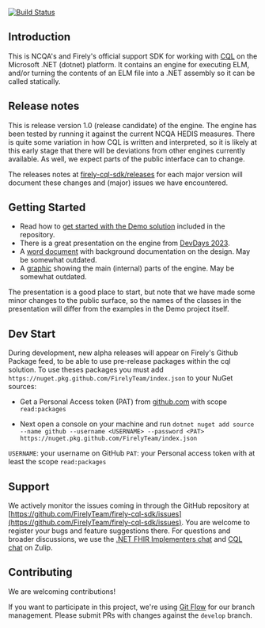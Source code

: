 [![Build Status](https://dev.azure.com/firely/firely-net-sdk/_apis/build/status%2FFirelyTeam.firely-cql-sdk?repoName=FirelyTeam%2Ffirely-cql-sdk&branchName=develop)](https://dev.azure.com/firely/firely-net-sdk/_build/latest?definitionId=143&repoName=FirelyTeam%2Ffirely-cql-sdk&branchName=develop)


## Introduction ##
This is NCQA's and Firely's official support SDK for working with [CQL][cql-spec] on the Microsoft .NET (dotnet) platform. It contains an engine for executing ELM, and/or turning the contents of an ELM file into a .NET assembly so it can be called statically.

## Release notes ##
This is release version 1.0 (release candidate) of the engine. The engine has been tested by running it against the current NCQA HEDIS measures. There is quite some variation in how CQL is written and interpreted, so it is likely at this early stage that there will be deviations from other engines currently available. As well, we expect parts of the public interface can to change. 

The releases notes 
at [firely-cql-sdk/releases](https://github.com/FirelyTeam/firely-cql-sdk/releases) for each major version will document these changes and (major) issues we have encountered.

## Getting Started ##

* Read how to [get started with the Demo solution](docs/getting-started.md) included in the repository.
* There is a great presentation on the engine from [DevDays 2023](https://youtu.be/CkTbgfbttJc).
* A [word document](cql/CQL%20Engine%20Architecture.docx) with background documentation on the design. May be somewhat outdated.
* A [graphic](docs/CQL%20Engine%20v2.png) showing the main (internal) parts of the engine. May be somewhat outdated.

The presentation is a good place to start, but note that we have made some minor changes to the public surface, so the names of the classes in the presentation will differ from the examples in the Demo project itself.

## Dev Start
During development, new alpha releases will appear on Firely's Github Package feed, to be able to use pre-release packages within the cql solution. To use theses packages you must add ```https://nuget.pkg.github.com/FirelyTeam/index.json``` to your NuGet sources:

 - Get a Personal Access token (PAT) from [github.com][github-pat] with scope ```read:packages```

- Next open a console on your machine and run ```dotnet nuget add source --name github --username <USERNAME> --password <PAT> https://nuget.pkg.github.com/FirelyTeam/index.json```

```USERNAME```: your username on GitHub
```PAT```: your Personal access token with at least the scope ```read:packages```

## Support 
We actively monitor the issues coming in through the GitHub repository at [https://github.com/FirelyTeam/firely-cql-sdk/issues](https://github.com/FirelyTeam/firely-cql-sdk/issues). You are welcome to register your bugs and feature suggestions there. For questions and broader discussions, we use the [.NET FHIR Implementers chat][netsdk-zulip] and [CQL chat][cql-spec] on Zulip.

## Contributing ##
We are welcoming contributions!

If you want to participate in this project, we're using [Git Flow][nvie] for our branch management. Please submit PRs with changes against the `develop` branch.

[cql-spec]: https://cql.hl7.org/
[netsdk-zulip]: https://chat.fhir.org/#narrow/stream/dotnet
[cql-zulip]: https://chat.fhir.org/#narrow/stream/179220-cql
[nvie]: http://nvie.com/posts/a-successful-git-branching-model/
[github-pat]: https://github.com/settings/apps
